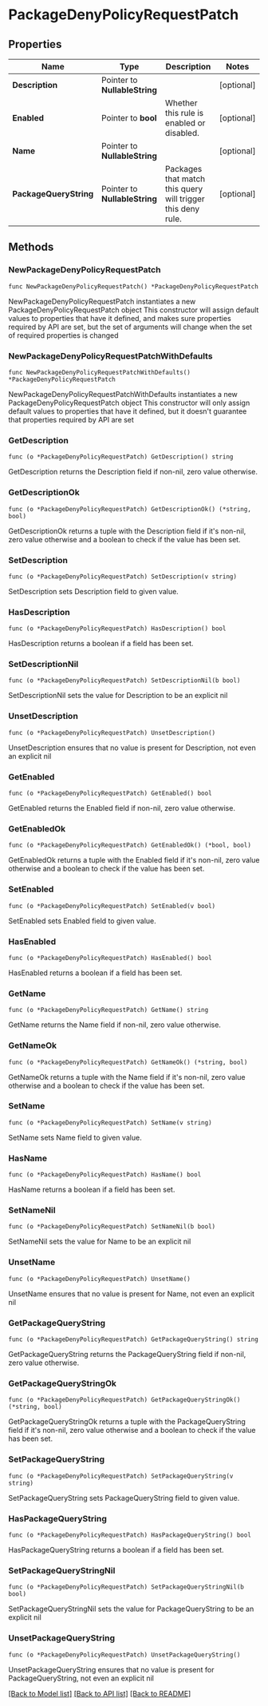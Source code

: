 # PackageDenyPolicyRequestPatch

## Properties

Name | Type | Description | Notes
------------ | ------------- | ------------- | -------------
**Description** | Pointer to **NullableString** |  | [optional] 
**Enabled** | Pointer to **bool** | Whether this rule is enabled or disabled. | [optional] 
**Name** | Pointer to **NullableString** |  | [optional] 
**PackageQueryString** | Pointer to **NullableString** | Packages that match this query will trigger this deny rule. | [optional] 

## Methods

### NewPackageDenyPolicyRequestPatch

`func NewPackageDenyPolicyRequestPatch() *PackageDenyPolicyRequestPatch`

NewPackageDenyPolicyRequestPatch instantiates a new PackageDenyPolicyRequestPatch object
This constructor will assign default values to properties that have it defined,
and makes sure properties required by API are set, but the set of arguments
will change when the set of required properties is changed

### NewPackageDenyPolicyRequestPatchWithDefaults

`func NewPackageDenyPolicyRequestPatchWithDefaults() *PackageDenyPolicyRequestPatch`

NewPackageDenyPolicyRequestPatchWithDefaults instantiates a new PackageDenyPolicyRequestPatch object
This constructor will only assign default values to properties that have it defined,
but it doesn't guarantee that properties required by API are set

### GetDescription

`func (o *PackageDenyPolicyRequestPatch) GetDescription() string`

GetDescription returns the Description field if non-nil, zero value otherwise.

### GetDescriptionOk

`func (o *PackageDenyPolicyRequestPatch) GetDescriptionOk() (*string, bool)`

GetDescriptionOk returns a tuple with the Description field if it's non-nil, zero value otherwise
and a boolean to check if the value has been set.

### SetDescription

`func (o *PackageDenyPolicyRequestPatch) SetDescription(v string)`

SetDescription sets Description field to given value.

### HasDescription

`func (o *PackageDenyPolicyRequestPatch) HasDescription() bool`

HasDescription returns a boolean if a field has been set.

### SetDescriptionNil

`func (o *PackageDenyPolicyRequestPatch) SetDescriptionNil(b bool)`

 SetDescriptionNil sets the value for Description to be an explicit nil

### UnsetDescription
`func (o *PackageDenyPolicyRequestPatch) UnsetDescription()`

UnsetDescription ensures that no value is present for Description, not even an explicit nil
### GetEnabled

`func (o *PackageDenyPolicyRequestPatch) GetEnabled() bool`

GetEnabled returns the Enabled field if non-nil, zero value otherwise.

### GetEnabledOk

`func (o *PackageDenyPolicyRequestPatch) GetEnabledOk() (*bool, bool)`

GetEnabledOk returns a tuple with the Enabled field if it's non-nil, zero value otherwise
and a boolean to check if the value has been set.

### SetEnabled

`func (o *PackageDenyPolicyRequestPatch) SetEnabled(v bool)`

SetEnabled sets Enabled field to given value.

### HasEnabled

`func (o *PackageDenyPolicyRequestPatch) HasEnabled() bool`

HasEnabled returns a boolean if a field has been set.

### GetName

`func (o *PackageDenyPolicyRequestPatch) GetName() string`

GetName returns the Name field if non-nil, zero value otherwise.

### GetNameOk

`func (o *PackageDenyPolicyRequestPatch) GetNameOk() (*string, bool)`

GetNameOk returns a tuple with the Name field if it's non-nil, zero value otherwise
and a boolean to check if the value has been set.

### SetName

`func (o *PackageDenyPolicyRequestPatch) SetName(v string)`

SetName sets Name field to given value.

### HasName

`func (o *PackageDenyPolicyRequestPatch) HasName() bool`

HasName returns a boolean if a field has been set.

### SetNameNil

`func (o *PackageDenyPolicyRequestPatch) SetNameNil(b bool)`

 SetNameNil sets the value for Name to be an explicit nil

### UnsetName
`func (o *PackageDenyPolicyRequestPatch) UnsetName()`

UnsetName ensures that no value is present for Name, not even an explicit nil
### GetPackageQueryString

`func (o *PackageDenyPolicyRequestPatch) GetPackageQueryString() string`

GetPackageQueryString returns the PackageQueryString field if non-nil, zero value otherwise.

### GetPackageQueryStringOk

`func (o *PackageDenyPolicyRequestPatch) GetPackageQueryStringOk() (*string, bool)`

GetPackageQueryStringOk returns a tuple with the PackageQueryString field if it's non-nil, zero value otherwise
and a boolean to check if the value has been set.

### SetPackageQueryString

`func (o *PackageDenyPolicyRequestPatch) SetPackageQueryString(v string)`

SetPackageQueryString sets PackageQueryString field to given value.

### HasPackageQueryString

`func (o *PackageDenyPolicyRequestPatch) HasPackageQueryString() bool`

HasPackageQueryString returns a boolean if a field has been set.

### SetPackageQueryStringNil

`func (o *PackageDenyPolicyRequestPatch) SetPackageQueryStringNil(b bool)`

 SetPackageQueryStringNil sets the value for PackageQueryString to be an explicit nil

### UnsetPackageQueryString
`func (o *PackageDenyPolicyRequestPatch) UnsetPackageQueryString()`

UnsetPackageQueryString ensures that no value is present for PackageQueryString, not even an explicit nil

[[Back to Model list]](../README.md#documentation-for-models) [[Back to API list]](../README.md#documentation-for-api-endpoints) [[Back to README]](../README.md)


